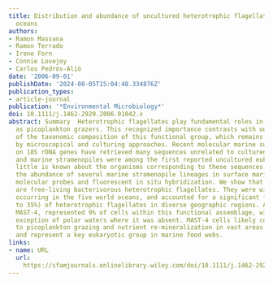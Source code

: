 ```yaml
---
title: Distribution and abundance of uncultured heterotrophic flagellates in the world
  oceans
authors:
- Ramon Massana
- Ramon Terrado
- Irene Forn
- Connie Lovejoy
- Carlos Pedrós‐Alió
date: '2006-09-01'
publishDate: '2024-08-05T15:04:48.334876Z'
publication_types:
- article-journal
publication: '*Environmental Microbiology*'
doi: 10.1111/j.1462-2920.2006.01042.x
abstract: Summary  Heterotrophic flagellates play fundamental roles in marine ecosystems
  as picoplankton grazers. This recognized importance contrasts with our ignorance
  of the taxonomic composition of this functional group, which remains mostly unidentified
  by microscopical and culturing approaches. Recent molecular marine surveys based
  on 18S rDNA genes have retrieved many sequences unrelated to cultured organisms
  and marine stramenopiles were among the first reported uncultured eukaryotes. However,
  little is known about the organisms corresponding to these sequences. Here we determine
  the abundance of several marine stramenopile lineages in surface marine waters using
  molecular probes and fluorescent in situ hybridization. We show that these protists
  are free‐living bacterivorous heterotrophic flagellates. They were widely distributed,
  occurring in the five world oceans, and accounted for a significant fraction (up
  to 35%) of heterotrophic flagellates in diverse geographic regions. A single group,
  MAST‐4, represented 9% of cells within this functional assemblage, with the intriguing
  exception of polar waters where it was absent. MAST‐4 cells likely contribute substantially
  to picoplankton grazing and nutrient re‐mineralization in vast areas of the oceans
  and represent a key eukaryotic group in marine food webs.
links:
- name: URL
  url: 
    https://sfamjournals.onlinelibrary.wiley.com/doi/10.1111/j.1462-2920.2006.01042.x
---
```

